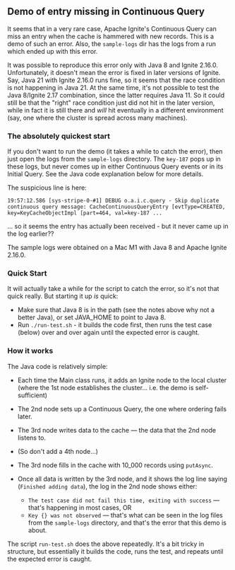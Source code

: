 ## Demo of entry missing in Continuous Query

It seems that in a very rare case, Apache Ignite's Continuous Query can miss an
entry when the cache is hammered with new records. This is a demo of such an
error. Also, the `sample-logs` dir has the logs from a run which ended up with
this error.

It was possible to reproduce this error only with Java 8 and Ignite 2.16.0.
Unfortunately, it doesn't mean the error is fixed in later versions of Ignite.
Say, Java 21 with Ignite 2.16.0 runs fine, so it seems that the race condition
is not happening in Java 21. At the same time, it's not possible to test the
Java 8/Ignite 2.17 combination, since the latter requires Java 11. So it could
still be that the "right" race condition just did not hit in the later version,
while in fact it is still there and _will_ hit eventually in a different
environment (say, one where the cluster is spread across many machines).

### The absolutely quickest start

If you don't want to run the demo (it takes a while to catch the error), then
just open the logs from the `sample-logs` directory. The `key-187` pops up in
these logs, but never comes up in either Continuous Query events or in its
Initial Query. See the Java code explanation below for more details.

The suspicious line is here:

```
19:57:12.586 [sys-stripe-0-#1] DEBUG o.a.i.c.query - Skip duplicate continuous query message: CacheContinuousQueryEntry [evtType=CREATED, key=KeyCacheObjectImpl [part=464, val=key-187 ...
```

... so it seems the entry has actually been received - but it never came up in
the log earlier??

The sample logs were obtained on a Mac M1 with Java 8 and Apache Ignite 2.16.0.

### Quick Start

It will actually take a while for the script to catch the error, so it's not
that quick really. But starting it up *is* quick:

* Make sure that Java 8 is in the path (see the notes above why not a better
  Java), or set JAVA\_HOME to point to Java 8.
* Run `./run-test.sh` - it builds the code first, then runs the test case
  (below) over and over again until the expected error is caught.

### How it works

The Java code is relatively simple:

* Each time the Main class runs, it adds an Ignite node to the local cluster
  (where the 1st node establishes the cluster... i.e. the demo is
  self-sufficient)
* The 2nd node sets up a Continuous Query, the one where ordering fails later.
* The 3rd node writes data to the cache — the data that the 2nd node listens to.
* (So don't add a 4th node...)
* The 3rd node fills in the cache with 10\_000 records using `putAsync`.
* Once all data is written by the 3rd node, and it shows the log line
  saying (`Finished adding data`), the log in the 2nd node shows either:

  * `The test case did not fail this time, exiting with success` — that's
    happening in most cases, OR
  * `Key {} was not observed` — that's what can be seen in the log files from
    the `sample-logs` directory, and that's the error that this demo is about.

The script `run-test.sh` does the above repeatedly. It's a bit tricky in
structure, but essentially it builds the code, runs the test, and repeats until
the expected error is caught.
